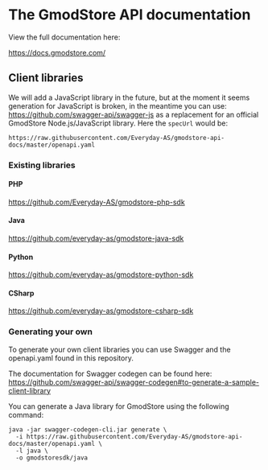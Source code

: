 # The GmodStore API documentation

View the full documentation here:

https://docs.gmodstore.com/

## Client libraries

We will add a JavaScript library in the future, but at the moment it seems generation for JavaScript is broken, in the meantime you can use: 
https://github.com/swagger-api/swagger-js as a replacement for an official GmodStore Node.js/JavaScript library. Here the `specUrl` would be:

`https://raw.githubusercontent.com/Everyday-AS/gmodstore-api-docs/master/openapi.yaml`

### Existing libraries

#### PHP

https://github.com/Everyday-AS/gmodstore-php-sdk

#### Java

https://github.com/everyday-as/gmodstore-java-sdk

#### Python

https://github.com/everyday-as/gmodstore-python-sdk

#### CSharp

https://github.com/everyday-as/gmodstore-csharp-sdk

### Generating your own

To generate your own client libraries you can use Swagger and the openapi.yaml found in this repository.

The documentation for Swagger codegen can be found here: https://github.com/swagger-api/swagger-codegen#to-generate-a-sample-client-library

You can generate a Java library for GmodStore using the following command:

```
java -jar swagger-codegen-cli.jar generate \
  -i https://raw.githubusercontent.com/Everyday-AS/gmodstore-api-docs/master/openapi.yaml \
  -l java \
  -o gmodstoresdk/java
```
